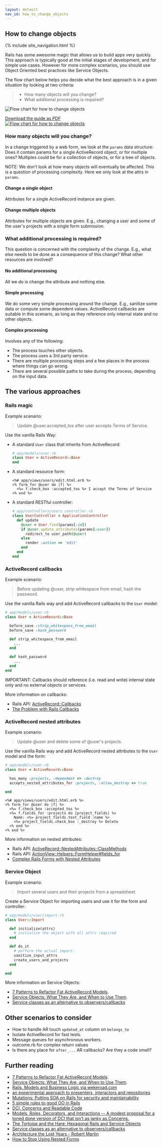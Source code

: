 ```yaml
---
layout: default
nav_id: how_to_change_objects
---
```


<div class="page-header">
  <h2>How to change objects</h2>
</div>

{% include site_navigation.html %}

Rails has some awesome magic that allows us to build apps very quickly. This
approach is typically good at the initial stages of development, and for simple
use cases. However for more complex scenarios, you should use Object Oriented
best practices like Service Objects.

The flow chart below helps you decide what the best approach is in a given
situation by looking at two criteria:

> * How many objects will you change?
> * What additional processing is required?

<p class="unconstrained">
  <img src="/images/how_to_change_objects.png" alt="Flow chart for how to change objects" class="img-polaroid" />
<p>

<div class="side_note_right" style="width: auto;">
  <a href="/images/how_to_change_objects_in_rails.pdf">
    Download the guide as PDF<br/>
    <img src="/images/how_to_change_objects_in_rails_pdf_thumbnail.png" alt="Flow chart for how to change objects" class="img-polaroid" />
  </a>
</div>

### How many objects will you change?

In a change triggered by a web form, we look at the `params` data structure:
Does it contain params for a single ActiveRecord object, or for multiple ones?
Multiples could be for a collection of objects, or for a tree of objects.

NOTE: We don't look at how many objects will eventually be affected. This is a
question of processing complexity. Here we only look at the attrs in `params`.

#### Change a single object

Attributes for a single ActiveRecord instance are given.

#### Change multiple objects

Attributes for multiple objects are given. E.g., changing a user
and some of the user's projects with a single form submission.

### What additional processing is required?

This question is concerned with the complexity of the change. E.g., what else
needs to be done as a consequence of this change? What other resources are
involved?

#### No additional processing

All we do is change the attribute and nothing else.

#### Simple processing

We do some very simple processing around the change. E.g., sanitize some data
or compute some dependent values. ActiveRecord callbacks are suitable in this
scenario, as long as they reference only internal state and no other objects.

#### Complex processing

Involves any of the following:

* The process touches other objects.
* The process uses a 3rd party service.
* There are multiple processing steps and a few places in the process where
  things can go wrong.
* There are several possible paths to take during the process, depending on
  the input data.

The various approaches
----------------------

### Rails magic

Example scenario:

> Update @user.accepted_tos after user accepts Terms of Service.

Use the vanilla Rails Way:

* A standard `User` class that inherits from ActiveRecord:

    ```ruby
    # app/models/user.rb
    class User < ActiveRecord::Base
    end
    ```
* A standard resource form:

    ```erb
    <%# app/views/users/edit.html.erb %>
    <% form_for @user do |f| %>
      <%= f.check_box :accepted_tos %> I accept the Terms of Service
    <% end %>
    ```
* A standard RESTful controller:

    ```ruby
    # app/controllers/users_controller.rb
    class UserController < ApplicationController
      def update
        @user = User.find(params[:id])
        if @user.update_attributes(params[:user])
          redirect_to user_path(@user)
        else
          render :action => 'edit'
        end
      end
    end
    ```

### ActiveRecord callbacks

Example scenario:

> Before updating @user, strip whitespace from email, hash the password.

Use the vanilla Rails way and add ActiveRecord callbacks to the `User` model:

```ruby
# app/models/user.rb
class User < ActiveRecord::Base

  before_save :strip_whitespace_from_email
  before_save :hash_password

  def strip_whitespace_from_email
    ...
  end

  def hash_password
    ...
  end
end
```

IMPORTANT: Callbacks should reference (i.e. read and write) internal state only
and no external objects or services.

More information on callbacks:

* Rails API: [ActiveRecord::Callbacks](http://api.rubyonrails.org/classes/ActiveRecord/Callbacks.html)
* [The Problem with Rails Callbacks](http://samuelmullen.com/2013/05/the-problem-with-rails-callbacks/)


### ActiveRecord nested attributes

Example scenario:

> Update @user and delete some of @user's projects.

Use the vanilla Rails way and add ActiveRecord nested attributes to the `User`
model and the form:

```ruby
# app/models/user.rb
class User < ActiveRecord::Base

  has_many :projects, :dependent => :destroy
  accepts_nested_attributes_for :projects, :allow_destroy => true

end
```

```erb
<%# app/views/users/edit.html.erb %>
<% form_for @user do |f| %>
  <%= f.check_box :accepted_tos %>
  <%= f.fields_for :projects do |project_fields| %>
    Name: <%= project_fields.text_field :name %>
    <%= project_fields.check_box :_destroy %> Delete
  <% end %>
<% end %>
```

More information on nested attributes:

* Rails API: [ActiveRecord::NestedAttributes::ClassMethods](http://api.rubyonrails.org/classes/ActiveRecord/NestedAttributes/ClassMethods.html)
* Rails API: [ActionView::Helpers::FormHelper#fields_for](http://api.rubyonrails.org/classes/ActionView/Helpers/FormHelper.html#method-i-fields_for)
* [Complex Rails Forms with Nested Attributes](http://rubysource.com/complex-rails-forms-with-nested-attributes/)

### Service Object

Example scenario:

> Import several users and their projects from a spreadsheet.

Create a Service Object for importing users and use it for the form and controller:

```ruby
# app/models/user/import.rb
class User::Import

  def initialize(attrs)
    # initialize the object with all attrs required
  end

  def do_it
    # perform the actual import:
    sanitize_input_attrs
    create_users_and_projects
  end

end
```

More information on Service Objects:

* [7 Patterns to Refactor Fat ActiveRecord Models](http://blog.codeclimate.com/blog/2012/10/17/7-ways-to-decompose-fat-activerecord-models/).
* [Service Objects: What They Are, and When to Use Them](http://stevelorek.com/service-objects.html).
* [Service classes as an alternative to observers/callbacks](http://solnic.eu/2012/07/09/single-responsibility-principle-on-rails-explained.html)

Other scenarios to consider
-----------------

* How to handle AR touch `updated_at` column on `belongs_to`
* Isolate ActiveRecord for fast tests.
* Message queues for asynchronous workers.
* outcome.rb for complex return values
* Is there any place for `after_...` AR callbacks? Are they a code smell?

Further reading
---------------

* [7 Patterns to Refactor Fat ActiveRecord Models](http://blog.codeclimate.com/blog/2012/10/17/7-ways-to-decompose-fat-activerecord-models/).
* [Service Objects: What They Are, and When to Use Them](http://stevelorek.com/service-objects.html).
* [Rails, Models and Business Logic via wekeroad.com](http://wekeroad.com/2011/10/14/rails-models-and-business-logic)
* [an experimental approach to presenters, interactors and repositories](https://github.com/jasonroelofs/raidit)
* [Mutations: Putting SOA on Rails for security and maintainability](https://developer.uservoice.com/blog/2013/02/27/introducing-mutations-putting-soa-on-rails-for-security-and-maintainability/)
* [5 simple rules to good OO in Rails](http://thunderboltlabs.com/posts/5-simple-rules-to-good-oo-in-rails)
* [DCI, Concerns and Readable Code](http://blog.codeclimate.com/blog/2012/12/19/dci-concerns-and-readable-code/)
* [Models, Roles, Decorators, and Interactions -- A modest proposal for a toned done version of DCI that isn't as janky as Concerns.](https://gist.github.com/4341122)
* [The Tortoise and the Hare: Hexagonal Rails and Service Objects](http://www.foobarsoftwares.com/the_tortoise_and_the_hare)
* [Service classes as an alternative to observers/callbacks](http://solnic.eu/2012/07/09/single-responsibility-principle-on-rails-explained.html)
* [Architecture the Lost Years - Robert Martin](http://confreaks.com/videos/759-rubymidwest2011-keynote-architecture-the-lost-years)
* [How to Stop Using Nested Forms](http://matthewrobertson.org/blog/2012/09/20/decoupling-rails-forms-from-the-database/)
